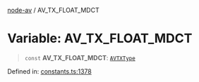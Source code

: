[node-av](../globals.md) / AV\_TX\_FLOAT\_MDCT

# Variable: AV\_TX\_FLOAT\_MDCT

> `const` **AV\_TX\_FLOAT\_MDCT**: [`AVTXType`](../type-aliases/AVTXType.md)

Defined in: [constants.ts:1378](https://github.com/seydx/av/blob/f8631fc881b394300b1479f511d55cf1c370a87f/src/constants/constants.ts#L1378)
